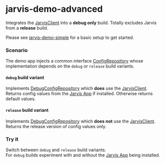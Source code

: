 # jarvis-demo-advanced

Integrates the [JarvisClient](../jarvis-client) into a **debug only** build. Totally excludes Jarvis from a **release** build.  

Please see [jarvis-demo-simple](../jarvis-demo-simple) for a basic setup to get started.  

### Scenario

The demo app injects a common interface [ConfigRepository](src/main/java/com/jarvis/demo/advanced/ConfigRepository.kt) whose implementation depends on the `debug` or `release` build variants.

#### `debug` build variant

Implements [DebugConfigRepository](src/debug/java/com/jarvis/demo/advanced/repository/DebugConfigRepository.kt) which **does** use the [JarvisClient](../jarvis-client).
Returns config values from the [Jarvis App](../jarvis-app) if installed. Otherwise returns default values.  

#### `release` build variant

Implements [DebugConfigRepository](src/release/java/com/jarvis/demo/advanced/repository/ReleaseConfigRepository.kt) which **does not** use the [JarvisClient](../jarvis-client).  
Returns the release version of config values only.  

### Try it

Switch between `debug` and `release` build variants.  
For `debug` builds experiment with and without the [Jarvis App](../jarvis-app) being installed.
